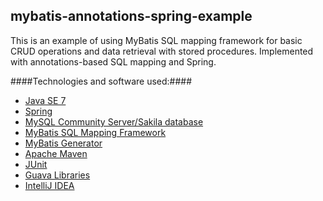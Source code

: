 mybatis-annotations-spring-example
---------------

This is an example of using MyBatis SQL mapping framework for basic CRUD operations and
data retrieval with stored procedures. Implemented with annotations-based SQL mapping and Spring.

####Technologies and software used:####
* [Java SE 7](http://www.oracle.com/technetwork/java/javase/downloads/index.html)
* [Spring](http://docs.spring.io/spring/docs/3.2.x/spring-framework-reference/html/)
* [MySQL Community Server/Sakila database](http://dev.mysql.com/downloads/mysql/)
* [MyBatis SQL Mapping Framework](https://code.google.com/p/mybatis/)
* [MyBatis Generator](http://mybatis.org/generator/)
* [Apache Maven](http://maven.apache.org/index.html)
* [JUnit](http://junit.org/)
* [Guava Libraries](https://code.google.com/p/guava-libraries/)
* [IntelliJ IDEA](http://www.jetbrains.com/idea/)
